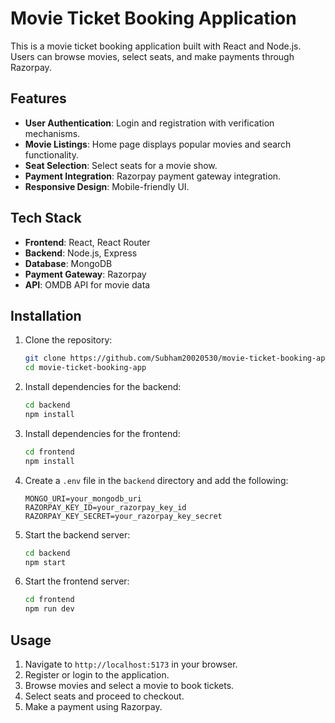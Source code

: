 # Movie Ticket Booking Application

This is a movie ticket booking application built with React and Node.js. Users can browse movies, select seats, and make payments through Razorpay.

## Features

- **User Authentication**: Login and registration with verification mechanisms.
- **Movie Listings**: Home page displays popular movies and search functionality.
- **Seat Selection**: Select seats for a movie show.
- **Payment Integration**: Razorpay payment gateway integration.
- **Responsive Design**: Mobile-friendly UI.

## Tech Stack

- **Frontend**: React, React Router
- **Backend**: Node.js, Express
- **Database**: MongoDB
- **Payment Gateway**: Razorpay
- **API**: OMDB API for movie data

## Installation

1. Clone the repository:
    ```sh
    git clone https://github.com/Subham20020530/movie-ticket-booking-app.git
    cd movie-ticket-booking-app
    ```

2. Install dependencies for the backend:
    ```sh
    cd backend
    npm install
    ```

3. Install dependencies for the frontend:
    ```sh
    cd frontend
    npm install
    ```

4. Create a `.env` file in the `backend` directory and add the following:
    ```env
    MONGO_URI=your_mongodb_uri
    RAZORPAY_KEY_ID=your_razorpay_key_id
    RAZORPAY_KEY_SECRET=your_razorpay_key_secret
    ```

5. Start the backend server:
    ```sh
    cd backend
    npm start
    ```

6. Start the frontend server:
    ```sh
    cd frontend
    npm run dev
    ```

## Usage

1. Navigate to `http://localhost:5173` in your browser.
2. Register or login to the application.
3. Browse movies and select a movie to book tickets.
4. Select seats and proceed to checkout.
5. Make a payment using Razorpay.
